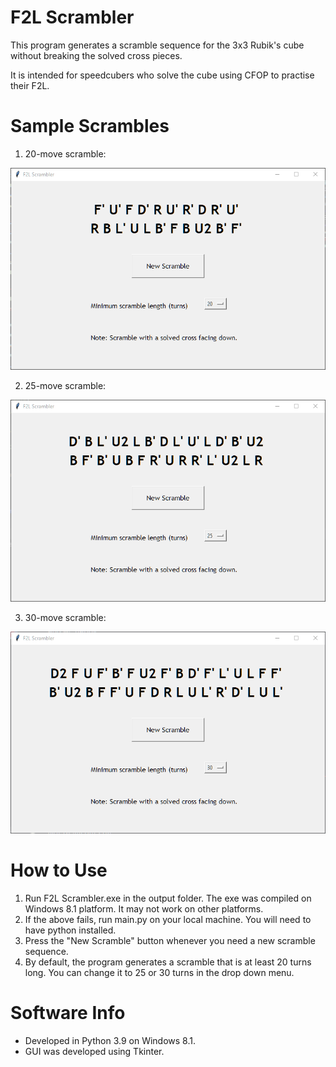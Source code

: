 # F2L Scrambler

This program generates a scramble sequence for the 3x3 Rubik's cube 
without breaking the solved cross pieces.

It is intended for speedcubers who solve the cube using CFOP to practise their F2L.

# Sample Scrambles

1. 20-move scramble:

![Sample 1](image/sample1.png)


2. 25-move scramble:

![Sample 2](image/sample2.png)


3. 30-move scramble:

![Sample 3](image/sample3.png)



# How to Use

1. Run F2L Scrambler.exe in the output folder. The exe was compiled on Windows 8.1 platform. 
It may not work on other platforms.
2. If the above fails, run main.py on your local machine. 
You will need to have python installed.
3. Press the "New Scramble" button whenever you need a new scramble sequence.
4. By default, the program generates a scramble that is at least 20 turns long. 
You can change it to 25 or 30 turns in the drop down menu.

# Software Info

- Developed in Python 3.9 on Windows 8.1.
- GUI was developed using Tkinter.

